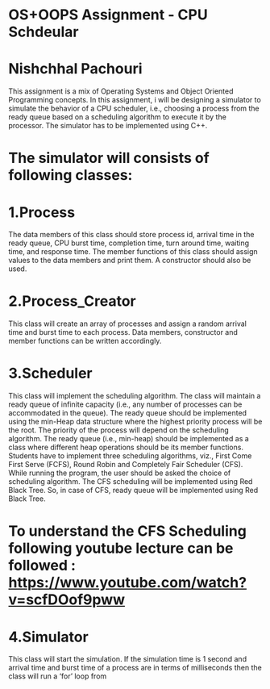 # OS+OOPS Assignment - CPU Schdeular

# Nishchhal Pachouri

This assignment is a mix of Operating Systems and Object Oriented Programming concepts. In this 
assignment, i will be designing a simulator to simulate the behavior of a CPU scheduler, i.e., 
choosing a process from the ready queue based on a scheduling algorithm to execute it by the 
processor. The simulator has to be implemented using C++. 

# The simulator will consists of following classes:

# 1.Process

The data members of this class should store process id, arrival time in the ready queue, 
CPU burst time, completion time, turn around time, waiting time, and response time. The member 
functions of this class should assign values to the data members and print them. A constructor 
should also be used.

# 2.Process_Creator

This class will create an array of processes and assign a random arrival time 
and burst time to each process. Data members, constructor and member functions can be written 
accordingly.


# 3.Scheduler 

This class will implement the scheduling algorithm. The class will maintain a ready 
queue of infinite capacity (i.e., any number of processes can be accommodated in the queue). The 
ready queue should be implemented using the min-Heap data structure where the highest priority 
process will be the root. The priority of the process will depend on the scheduling algorithm.
The ready queue (i.e., min-heap) should be implemented as a class where different heap operations 
should be its member functions. Students have to implement three scheduling algorithms, viz., First 
Come First Serve (FCFS), Round Robin and Completely Fair Scheduler (CFS). While running the 
program, the user should be asked the choice of scheduling algorithm. The CFS scheduling will be 
implemented using Red Black Tree. So, in case of CFS, ready queue will be implemented using Red 
Black Tree. 

# To understand the CFS Scheduling following youtube lecture can be followed : https://www.youtube.com/watch?v=scfDOof9pww

# 4.Simulator

This class will start the simulation. If the simulation time is 1 second and arrival 
time and burst time of a process are in terms of milliseconds then the class will run a ‘for’ loop from 



